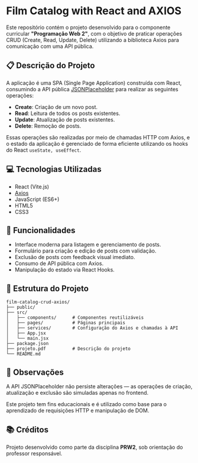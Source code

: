 # Film Catalog with React and AXIOS

Este repositório contém o projeto desenvolvido para o componente curricular **"Programação Web 2"**, com o objetivo de praticar operações CRUD (Create, Read, Update, Delete) utilizando a biblioteca Axios para comunicação com uma API pública.

## 📋 Descrição do Projeto

A aplicação é uma SPA (Single Page Application) construída com React, consumindo a API pública [JSONPlaceholder](https://jsonplaceholder.typicode.com/posts) para realizar as seguintes operações:

- **Create**: Criação de um novo post.
- **Read**: Leitura de todos os posts existentes.
- **Update**: Atualização de posts existentes.
- **Delete**: Remoção de posts.

Essas operações são realizadas por meio de chamadas HTTP com Axios, e o estado da aplicação é gerenciado de forma eficiente utilizando os hooks do React `useState, useEffect`.

## 💻 Tecnologias Utilizadas

- React (Vite.js)
- [Axios](https://axios-http.com/)
- JavaScript (ES6+)
- HTML5
- CSS3

## 🚀 Funcionalidades

- Interface moderna para listagem e gerenciamento de posts.
- Formulário para criação e edição de posts com validação.
- Exclusão de posts com feedback visual imediato.
- Consumo de API pública com Axios.
- Manipulação do estado via React Hooks.

## 📁 Estrutura do Projeto
```
film-catalog-crud-axios/
├── public/
├── src/
│   ├── components/      # Componentes reutilizáveis
│   ├── pages/           # Páginas principais
│   ├── services/        # Configuração do Axios e chamadas à API
│   ├── App.jsx
│   └── main.jsx
├── package.json
├── projeto.pdf          # Descrição do projeto
└── README.md
```

## 📌 Observações
A API JSONPlaceholder não persiste alterações — as operações de criação, atualização e exclusão são simuladas apenas no frontend.

Este projeto tem fins educacionais e é utilizado como base para o aprendizado de requisições HTTP e manipulação de DOM.

## 📚 Créditos
Projeto desenvolvido como parte da disciplina **PRW2**, sob orientação do professor responsável.